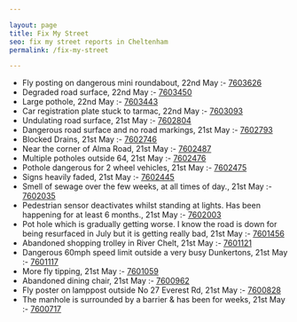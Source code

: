```yaml
---

layout: page
title: Fix My Street
seo: fix my street reports in Cheltenham
permalink: /fix-my-street

---
```


<!-- fix_marker starts -->

- Fly posting on dangerous mini roundabout, 22nd May :- [7603626](https://www.fixmystreet.com/report/7603626)
- Degraded road surface, 22nd May :- [7603450](https://www.fixmystreet.com/report/7603450)
- Large pothole, 22nd May :- [7603443](https://www.fixmystreet.com/report/7603443)
- Car registration plate stuck to tarmac, 22nd May :- [7603093](https://www.fixmystreet.com/report/7603093)
- Undulating road surface, 21st May :- [7602804](https://www.fixmystreet.com/report/7602804)
- Dangerous road surface and no road markings, 21st May :- [7602793](https://www.fixmystreet.com/report/7602793)
- Blocked Drains, 21st May :- [7602746](https://www.fixmystreet.com/report/7602746)
- Near the corner of Alma Road, 21st May :- [7602487](https://www.fixmystreet.com/report/7602487)
- Multiple potholes outside 64, 21st May :- [7602476](https://www.fixmystreet.com/report/7602476)
- Pothole dangerous for 2 wheel vehicles, 21st May :- [7602475](https://www.fixmystreet.com/report/7602475)
- Signs heavily faded, 21st May :- [7602445](https://www.fixmystreet.com/report/7602445)
- Smell of sewage over the few weeks, at all times of day., 21st May :- [7602035](https://www.fixmystreet.com/report/7602035)
- Pedestrian sensor deactivates whilst standing at lights. Has been happening for at least 6 months., 21st May :- [7602003](https://www.fixmystreet.com/report/7602003)
- Pot hole which is gradually getting worse. I know the road is down for being resurfaced in July but it is getting really bad, 21st May :- [7601456](https://www.fixmystreet.com/report/7601456)
- Abandoned shopping trolley in River Chelt, 21st May :- [7601121](https://www.fixmystreet.com/report/7601121)
- Dangerous 60mph speed limit outside a very busy Dunkertons, 21st May :- [7601117](https://www.fixmystreet.com/report/7601117)
- More fly tipping, 21st May :- [7601059](https://www.fixmystreet.com/report/7601059)
- Abandoned dining chair, 21st May :- [7600962](https://www.fixmystreet.com/report/7600962)
- Fly poster on lamppost outside No 27 Everest Rd, 21st May :- [7600828](https://www.fixmystreet.com/report/7600828)
- The manhole is surrounded by a barrier & has been for weeks, 21st May :- [7600717](https://www.fixmystreet.com/report/7600717)

<!-- fix_marker ends -->